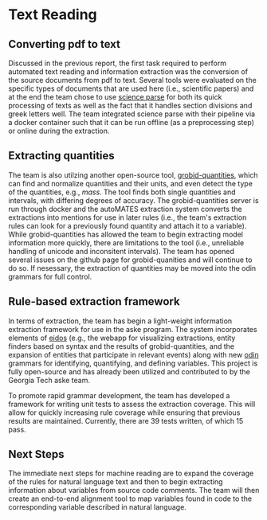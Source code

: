 # Text Reading

## Converting pdf to text
Discussed in the previous report, the first task required to perform automated text reading and information extraction was the 
conversion of the source documents from pdf to text.  Several tools were evaluated on the specific types of documents
that are used here (i.e., scientific papers) and at the end the team chose to use [science parse](https://github.com/allenai/science-parse) for both its quick processing
of texts as well as the fact that it handles section divisions and greek letters well.  The team integrated science parse with 
their pipeline via a docker container such that it can be run offline (as a preprocessing step) or online during the extraction.

## Extracting quantities
The team is also utilzing another open-source tool, [grobid-quantities](https://github.com/kermitt2/grobid-quantities), which can find and 
normalize quantities and their units, and even detect the type of the quantities, e.g., _mass_.  The tool finds both single quantities and 
intervals, with differing degrees of accuracy.
The grobid-quantities server is run through docker and the autoMATES extraction
system converts the extractions into mentions for use in later rules (i.e., the team's extraction rules can look for a previously 
found quantity and attach it to a variable).  While grobid-quantities has allowed the team to begin extracting model information more
quickly, there are limitations to the tool (i.e., unreliable handling of unicode and inconsitent intervals).  The team has opened several 
issues on the github page for grobid-quanities and will continue to do so.  If nesessary, the extraction of quantities may be moved into the 
odin grammars for full control.

## Rule-based extraction framework
In terms of extraction, the team has begin a light-weight information extraction framework for use in the aske program.  The system incorporates
elements of [eidos](https://github.com/clulab/eidos) (e.g., the webapp for visualizing extractions, entity finders based on syntax and the results of grobid-quantities, and the expansion of entities that participate in relevant events) 
along with new [odin](http://clulab.cs.arizona.edu/papers/lrec2016-odin.pdf) grammars for identifying, quantifying, and defining variables. This project is fully open-source and has already been utilized and contributed to by the Georgia Tech aske team.

To promote rapid grammar development, the team has developed a framework for writing unit tests 
to assess the extraction coverage.  This will allow for quickly increasing rule coverage while ensuring that
previous results are maintained.  Currently, there are 39 tests written, of which 15 pass.

## Next Steps
The immediate next steps for machine reading are to expand the coverage of the rules for natural language text and then to begin extracting
information about variables from source code comments.  The team will then create an end-to-end alignment tool to map variables found in code
to the corresponding variable described in natural language.  

